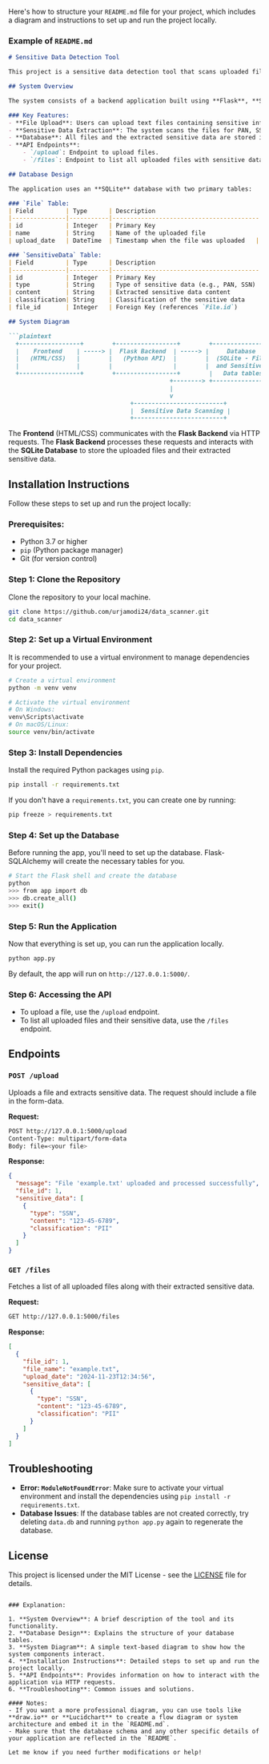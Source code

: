 Here's how to structure your `README.md` file for your project, which includes a diagram and instructions to set up and run the project locally.

### Example of `README.md`

```markdown
# Sensitive Data Detection Tool

This project is a sensitive data detection tool that scans uploaded files for Personally Identifiable Information (PII) and Payment Card Information (PCI). The application extracts sensitive information like PAN, SSN, and Credit Card numbers from text files and stores it in a database.

## System Overview

The system consists of a backend application built using **Flask**, **SQLAlchemy**, and **SQLite**. The application allows users to upload files, scans them for sensitive data, and stores the extracted information in a database.

### Key Features:
- **File Upload**: Users can upload text files containing sensitive information.
- **Sensitive Data Extraction**: The system scans the files for PAN, SSN, and Credit Card numbers.
- **Database**: All files and the extracted sensitive data are stored in a SQLite database.
- **API Endpoints**: 
    - `/upload`: Endpoint to upload files.
    - `/files`: Endpoint to list all uploaded files with sensitive data.

## Database Design

The application uses an **SQLite** database with two primary tables:

### `File` Table:
| Field         | Type      | Description                             |
|---------------|-----------|-----------------------------------------|
| id            | Integer   | Primary Key                             |
| name          | String    | Name of the uploaded file               |
| upload_date   | DateTime  | Timestamp when the file was uploaded   |

### `SensitiveData` Table:
| Field         | Type      | Description                             |
|---------------|-----------|-----------------------------------------|
| id            | Integer   | Primary Key                             |
| type          | String    | Type of sensitive data (e.g., PAN, SSN) |
| content       | String    | Extracted sensitive data content        |
| classification| String    | Classification of the sensitive data    |
| file_id       | Integer   | Foreign Key (references `File.id`)      |

## System Diagram

```plaintext
  +-----------------+        +-----------------+        +------------------+
  |    Frontend    | -----> |  Flask Backend  | -----> |     Database     |
  |   (HTML/CSS)   |        |   (Python API)  |        |  (SQLite - File  |
  |                |        |                 |        |  and Sensitive   |
  +-----------------+        +-----------------+        |   Data tables)   |
                                             +--------> +------------------+
                                             |
                                             v
                                  +-------------------------+
                                  |  Sensitive Data Scanning |
                                  +-------------------------+
```

The **Frontend** (HTML/CSS) communicates with the **Flask Backend** via HTTP requests. The **Flask Backend** processes these requests and interacts with the **SQLite Database** to store the uploaded files and their extracted sensitive data.

## Installation Instructions

Follow these steps to set up and run the project locally:

### Prerequisites:
- Python 3.7 or higher
- `pip` (Python package manager)
- Git (for version control)

### Step 1: Clone the Repository

Clone the repository to your local machine.

```bash
git clone https://github.com/urjamodi24/data_scanner.git
cd data_scanner
```

### Step 2: Set up a Virtual Environment

It is recommended to use a virtual environment to manage dependencies for your project.

```bash
# Create a virtual environment
python -m venv venv

# Activate the virtual environment
# On Windows:
venv\Scripts\activate
# On macOS/Linux:
source venv/bin/activate
```

### Step 3: Install Dependencies

Install the required Python packages using `pip`.

```bash
pip install -r requirements.txt
```

If you don't have a `requirements.txt`, you can create one by running:

```bash
pip freeze > requirements.txt
```

### Step 4: Set up the Database

Before running the app, you'll need to set up the database. Flask-SQLAlchemy will create the necessary tables for you.

```bash
# Start the Flask shell and create the database
python
>>> from app import db
>>> db.create_all()
>>> exit()
```

### Step 5: Run the Application

Now that everything is set up, you can run the application locally.

```bash
python app.py
```

By default, the app will run on `http://127.0.0.1:5000/`.

### Step 6: Accessing the API

- To upload a file, use the `/upload` endpoint.
- To list all uploaded files and their sensitive data, use the `/files` endpoint.

## Endpoints

### `POST /upload`

Uploads a file and extracts sensitive data. The request should include a file in the form-data.

**Request:**
```bash
POST http://127.0.0.1:5000/upload
Content-Type: multipart/form-data
Body: file=<your file>
```

**Response:**
```json
{
  "message": "File 'example.txt' uploaded and processed successfully",
  "file_id": 1,
  "sensitive_data": [
    {
      "type": "SSN",
      "content": "123-45-6789",
      "classification": "PII"
    }
  ]
}
```

### `GET /files`

Fetches a list of all uploaded files along with their extracted sensitive data.

**Request:**
```bash
GET http://127.0.0.1:5000/files
```

**Response:**
```json
[
  {
    "file_id": 1,
    "file_name": "example.txt",
    "upload_date": "2024-11-23T12:34:56",
    "sensitive_data": [
      {
        "type": "SSN",
        "content": "123-45-6789",
        "classification": "PII"
      }
    ]
  }
]
```

## Troubleshooting

- **Error: `ModuleNotFoundError`**: Make sure to activate your virtual environment and install the dependencies using `pip install -r requirements.txt`.
- **Database Issues**: If the database tables are not created correctly, try deleting `data.db` and running `python app.py` again to regenerate the database.

## License

This project is licensed under the MIT License - see the [LICENSE](LICENSE) file for details.
```

### Explanation:

1. **System Overview**: A brief description of the tool and its functionality.
2. **Database Design**: Explains the structure of your database tables.
3. **System Diagram**: A simple text-based diagram to show how the system components interact.
4. **Installation Instructions**: Detailed steps to set up and run the project locally.
5. **API Endpoints**: Provides information on how to interact with the application via HTTP requests.
6. **Troubleshooting**: Common issues and solutions.

#### Notes:
- If you want a more professional diagram, you can use tools like **draw.io** or **Lucidchart** to create a flow diagram or system architecture and embed it in the `README.md`.
- Make sure that the database schema and any other specific details of your application are reflected in the `README`.

Let me know if you need further modifications or help!
